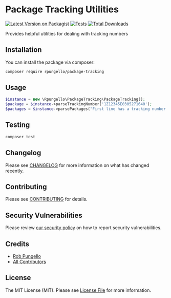 # Package Tracking Utilities

[![Latest Version on Packagist](https://img.shields.io/packagist/v/rpungello/package-tracking.svg?style=flat-square)](https://packagist.org/packages/rpungello/package-tracking)
[![Tests](https://github.com/rpungello/package-tracking/actions/workflows/run-tests.yml/badge.svg?branch=main)](https://github.com/rpungello/package-tracking/actions/workflows/run-tests.yml)
[![Total Downloads](https://img.shields.io/packagist/dt/rpungello/package-tracking.svg?style=flat-square)](https://packagist.org/packages/rpungello/package-tracking)

Provides helpful utilities for dealing with tracking numbers

## Installation

You can install the package via composer:

```bash
composer require rpungello/package-tracking
```

## Usage

```php
$instance = new \Rpungello\PackageTracking\PackageTracking();
$package = $instance->parseTrackingNumber('1Z12345E0305271640');
$packages = $instance->parsePackages("First line has a tracking number 1Z12345E0305271640 and some other text\nSecond line has 1Z12345E0205271688");
```

## Testing

```bash
composer test
```

## Changelog

Please see [CHANGELOG](CHANGELOG.md) for more information on what has changed recently.

## Contributing

Please see [CONTRIBUTING](https://github.com/spatie/.github/blob/main/CONTRIBUTING.md) for details.

## Security Vulnerabilities

Please review [our security policy](../../security/policy) on how to report security vulnerabilities.

## Credits

- [Rob Pungello](https://github.com/rpungello)
- [All Contributors](../../contributors)

## License

The MIT License (MIT). Please see [License File](LICENSE.md) for more information.

